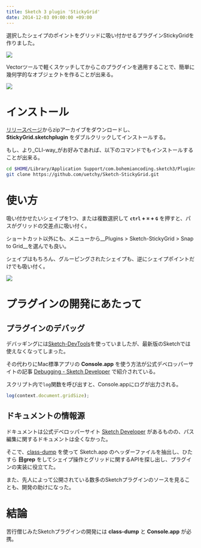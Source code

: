 ```yaml
---
title: Sketch 3 plugin 'StickyGrid'
date: 2014-12-03 09:00:00 +09:00
---
```


選択したシェイプのポイントをグリッドに吸い付かせるプラグインStickyGridを作りました。

![](http://randompaper.co.s3.amazonaws.com/Sketch-StickyGrid/stickygrid.gif)

Vectorツールで軽くスケッチしてからこのプラグインを適用することで、簡単に幾何学的なオブジェクトを作ることが出来る。

![](http://randompaper.co.s3.amazonaws.com/Sketch-StickyGrid/tf1.png)

# インストール

[リリースページ](https://github.com/uetchy/Sketch-StickyGrid/releases/latest)からzipアーカイブをダウンロードし、__StickyGrid.sketchplugin__ をダブルクリックしてインストールする。

もし、より_CLI-way_がお好みであれば、以下のコマンドでもインストールすることが出来る。

```bash
cd $HOME/Library/Application Support/com.bohemiancoding.sketch3/Plugins
git clone https://github.com/uetchy/Sketch-StickyGrid.git
```

# 使い方

吸い付かせたいシェイプを1つ、または複数選択して __`ctrl` + `⌘` + `G`__ を押すと、パスがグリッドの交差点に吸い付く。

ショートカット以外にも、メニューから__Plugins > Sketch-StickyGrid > Snap to Grid__を選んでも良い。

シェイプはもちろん、グルーピングされたシェイプも、逆にシェイプポイントだけでも吸い付く。

![](http://randompaper.co.s3.amazonaws.com/Sketch-StickyGrid/stickygrid_2.gif)

# プラグインの開発にあたって

## プラグインのデバッグ

デバッギングには[Sketch-DevTools](https://github.com/turbobabr/sketch-devtools)を使っていましたが、最新版のSketchでは使えなくなってしまった。

その代わりにMac標準アプリの __Console.app__ を使う方法が公式デベロッパーサイトの記事 [Debugging - Sketch Developer](http://developer.sketchapp.com/code-examples/debugging/) で紹介されている。

スクリプト内で`log`関数を呼び出すと、Console.appにログが出力される。

```js
log(context.document.gridSize);
```

## ドキュメントの情報源

ドキュメントは公式デベロッパーサイト [Sketch Developer](http://developer.sketchapp.com) があるものの、パス編集に関するドキュメントは全くなかった。

そこで、[class-dump](http://stevenygard.com/projects/class-dump/) を使って Sketch.app のヘッダーファイルを抽出し、ひたすら __目grep__ をしてシェイプ操作とグリッドに関するAPIを探し出し、プラグインの実装に役立てた。

また、先人によって公開されている数多のSketchプラグインのソースを見ることも、開発の助けになった。

# 結論

苦行僧じみたSketchプラグインの開発には __class-dump__ と __Console.app__ が必携。
